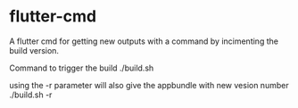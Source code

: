 # flutter-cmd
A flutter cmd for getting new outputs with a command by incimenting the build version.


Command to trigger the build
./build.sh


using the -r parameter will also give the appbundle with new vesion number
./build.sh -r
